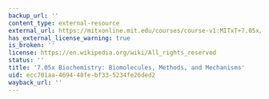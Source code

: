 ```yaml
---
backup_url: ''
content_type: external-resource
external_url: https://mitxonline.mit.edu/courses/course-v1:MITxT+7.05x/
has_external_license_warning: true
is_broken: ''
license: https://en.wikipedia.org/wiki/All_rights_reserved
status: ''
title: '7.05x Biochemistry: Biomolecules, Methods, and Mechanisms'
uid: ecc701aa-4694-48fe-bf33-5234fe26ded2
wayback_url: ''
---
```

